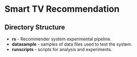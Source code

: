 Smart TV Recommendation
==============

Directory Structure
--------------

- **rs** - Recommender system experimental pipeline. 
- **datasample** - samples of data files used to test the system. 
- **runscripts** - scripts for analysis and experiments. 
